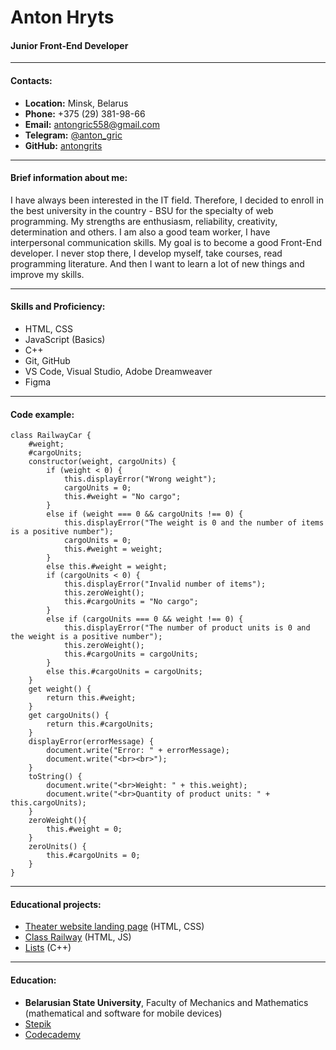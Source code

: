 # Anton Hryts
#### Junior Front-End Developer

---

#### Contacts:
* **Location:** Minsk, Belarus
* **Phone:** +375 (29) 381-98-66 
* **Email:** <antongric558@gmail.com>
* **Telegram:** [@anton_gric](https://t.me/anton_gric)
* **GitHub:** [antongrits](https://github.com/antongrits)

---

#### Brief information about me:
I have always been interested in the IT field. Therefore, I decided to enroll in the best university in the country - BSU for the specialty of web programming.
My strengths are enthusiasm, reliability, creativity, determination and others. I am also a good team worker, I have interpersonal communication skills. 
My goal is to become a good Front-End developer. 
I never stop there, I develop myself, take courses, read programming literature. And then I want to learn a lot of new things and improve my skills.

---

#### Skills and Proficiency:
* HTML, CSS
* JavaScript (Basics)
* C++
* Git, GitHub
* VS Code, Visual Studio, Adobe Dreamweaver
* Figma

---

#### Code example:
```
class RailwayCar {
    #weight;
    #cargoUnits;
    constructor(weight, cargoUnits) {
        if (weight < 0) {
            this.displayError("Wrong weight");
            cargoUnits = 0;
            this.#weight = "No cargo";
        }
        else if (weight === 0 && cargoUnits !== 0) {
            this.displayError("The weight is 0 and the number of items is a positive number");
            cargoUnits = 0;
            this.#weight = weight;
        }
        else this.#weight = weight;
        if (cargoUnits < 0) {
            this.displayError("Invalid number of items");
            this.zeroWeight();
            this.#cargoUnits = "No cargo";
        }
        else if (cargoUnits === 0 && weight !== 0) {
            this.displayError("The number of product units is 0 and the weight is a positive number");
            this.zeroWeight();
            this.#cargoUnits = cargoUnits;
        }
        else this.#cargoUnits = cargoUnits;
    }
    get weight() {
        return this.#weight;
    }
    get cargoUnits() {
        return this.#cargoUnits;
    }
    displayError(errorMessage) {
        document.write("Error: " + errorMessage);
        document.write("<br><br>");
    }
    toString() {
        document.write("<br>Weight: " + this.weight);
        document.write("<br>Quantity of product units: " + this.cargoUnits);
    }
    zeroWeight(){
        this.#weight = 0;
    }
    zeroUnits() {
        this.#cargoUnits = 0;
    }
}
```

---

#### Educational projects:
* [Theater website landing page](https://github.com/antongrits/theater) (HTML, CSS)
* [Class Railway](https://github.com/antongrits/railway_class) (HTML, JS)
* [Lists](https://github.com/antongrits/lists) (C++)

---

#### Education:
* **Belarusian State University**, Faculty of Mechanics and Mathematics (mathematical and software for mobile devices)
* [Stepik](https://welcome.stepik.org/ru)
* [Codecademy](https://www.codecademy.com/learn)